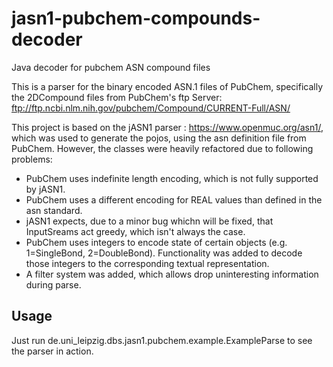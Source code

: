 # jasn1-pubchem-compounds-decoder
Java decoder for pubchem ASN compound files

This is a parser for the binary encoded ASN.1 files of  PubChem, specifically the 2DCompound files from PubChem's ftp Server:
ftp://ftp.ncbi.nlm.nih.gov/pubchem/Compound/CURRENT-Full/ASN/

This project is based on the jASN1 parser : https://www.openmuc.org/asn1/, which was used to generate the pojos, using the asn definition file from PubChem. However, the classes were heavily refactored due to following problems:
 
  * PubChem uses indefinite length encoding, which is not fully supported by jASN1. 
  * PubChem uses a different encoding for REAL values than defined in the asn standard.
  * jASN1 expects, due to a minor bug whichn will be fixed, that InputSreams act greedy, which isn't always the case.
  * PubChem uses integers to encode state of certain objects (e.g. 1=SingleBond, 2=DoubleBond). Functionality was added to decode those integers to the corresponding textual representation.
  * A filter system was added, which allows drop uninteresting information during parse.
  
  
## Usage
Just run de.uni_leipzig.dbs.jasn1.pubchem.example.ExampleParse to see the parser in action.


